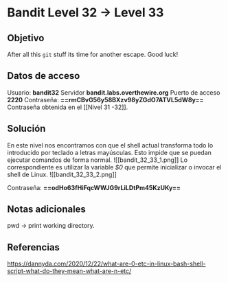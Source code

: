 # Bandit Level 32 → Level 33

## Objetivo
After all this `git` stuff its time for another escape. Good luck!

## Datos de acceso
Usuario: **bandit32**
Servidor **bandit.labs.overthewire.org**
Puerto de acceso **2220**
Contraseña: **==rmCBvG56y58BXzv98yZGdO7ATVL5dW8y==**
Contraseña obtenida en el [[Nivel 31 -32]].

## Solución
En este nivel nos encontramos con que el shell actual transforma todo lo introducido por teclado a letras mayúsculas. Esto impide que se puedan ejecutar comandos de forma normal.
![[bandit_32_33_1.png]]
Lo correspondiente es utilizar la variable _$0_ que permite inicializar o invocar el shell de Linux.
![[bandit_32_33_2.png]]

Contraseña: **==odHo63fHiFqcWWJG9rLiLDtPm45KzUKy==**

## Notas adicionales
pwd → print working directory.
## Referencias
https://dannyda.com/2020/12/22/what-are-0-etc-in-linux-bash-shell-script-what-do-they-mean-what-are-n-etc/